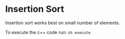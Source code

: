 # Insertion Sort

Insertion sort works best on small number of elements.

To execute the c++ code run: `sh execute`
